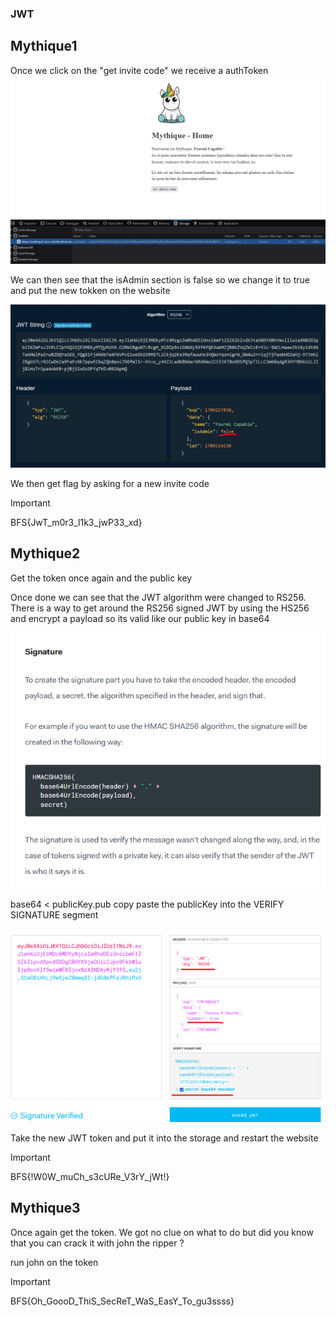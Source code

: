 ### JWT

## Mythique1
Once we click on the "get invite code" we receive a authToken
![1.png](asset/1.png)

We can then see that the isAdmin section is false so we change it to true and put the new tokken on the website

![2.png](asset/2.png)

We then get flag by asking for a new invite code

>[!IMPORTANT]
BFS{JwT_m0r3_l1k3_jwP33_xd}

## Mythique2

Get the token once again and the public key 

Once done we can see that the JWT algorithm were changed to RS256.
There is a way to get around the RS256 signed JWT by using the HS256 and encrypt a payload so its valid like our public key in base64

![3.png](asset/3.png)

base64 < publicKey.pub
copy paste the publicKey into the VERIFY SIGNATURE segment

![4.png](asset/4.png)

Take the new JWT token and put it into the storage and restart the website

>[!IMPORTANT]
> BFS{!W0W_muCh_s3cURe_V3rY_jWt!}

## Mythique3

Once again get the token.
We got no clue on what to do but did you know that you can crack it with john the ripper ?

run john on the token

>[!IMPORTANT]
> BFS{Oh_GoooD_ThiS_SecReT_WaS_EasY_To_gu3ssss}
